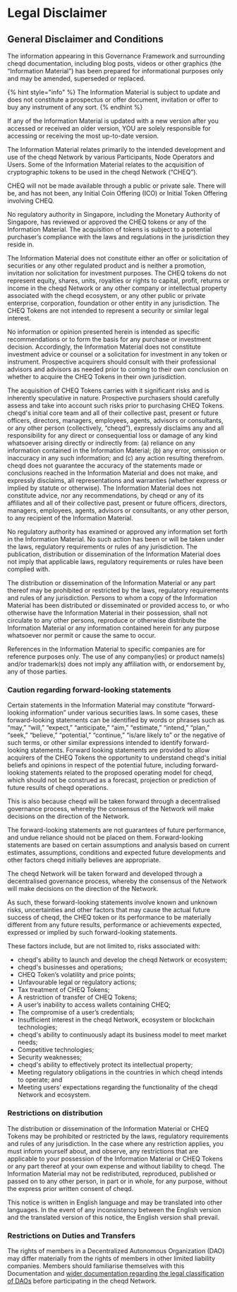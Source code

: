 # Legal Disclaimer

## General Disclaimer and Conditions

The information appearing in this Governance Framework and surrounding cheqd documentation, including blog posts, videos or other graphics \(the “Information Material”\) has been prepared for informational purposes only and may be amended, superseded or replaced. 

{% hint style="info" %}
The Information Material is subject to update and does not constitute a prospectus or offer document, invitation or offer to buy any instrument of any sort.
{% endhint %}

If any of the Information Material is updated with a new version after you accessed or received an older version, YOU are solely responsible for accessing or receiving the most up-to-date version. 

The Information Material relates primarily to the intended development and use of the cheqd Network by various Participants, Node Operators and Users. Some of the Information Material relates to the acquisition of cryptographic tokens to be used in the cheqd Network \(“CHEQ”\). 

CHEQ will not be made available through a public or private sale. There will be, and has not been, any Initial Coin Offering \(ICO\) or Initial Token Offering involving CHEQ. 

No regulatory authority in Singapore, including the Monetary Authority of Singapore, has reviewed or approved the CHEQ tokens or any of the Information Material. The acquisition of tokens is subject to a potential purchaser’s compliance with the laws and regulations in the jurisdiction they reside in.

The Information Material does not constitute either an offer or solicitation of securities or any other regulated product and is neither a promotion, invitation nor solicitation for investment purposes. The CHEQ tokens do not represent equity, shares, units, royalties or rights to capital, profit, returns or income in the cheqd Network or any other company or intellectual property associated with the cheqd ecosystem, or any other public or private enterprise, corporation, foundation or other entity in any jurisdiction. The CHEQ Tokens are not intended to represent a security or similar legal interest.

No information or opinion presented herein is intended as specific recommendations or to form the basis for any purchase or investment decision. Accordingly, the Information Material does not constitute investment advice or counsel or a solicitation for investment in any token or instrument. Prospective acquirers should consult with their professional advisors and advisors as needed prior to coming to their own conclusion on whether to acquire the CHEQ Tokens in their own jurisdiction.

The acquisition of CHEQ Tokens carries with it significant risks and is inherently speculative in nature. Prospective purchasers should carefully assess and take into account such risks prior to purchasing CHEQ Tokens. cheqd's initial core team and all of their collective past, present or future officers, directors, managers, employees, agents, advisors or consultants, or any other person \(collectively, “cheqd”\), expressly disclaims any and all responsibility for any direct or consequential loss or damage of any kind whatsoever arising directly or indirectly from: \(a\) reliance on any information contained in the Information Material; \(b\) any error, omission or inaccuracy in any such information; and \(c\) any action resulting therefrom. cheqd does not guarantee the accuracy of the statements made or conclusions reached in the Information Material and does not make, and expressly disclaims, all representations and warranties \(whether express or implied by statute or otherwise\). The Information Material does not constitute advice, nor any recommendations, by cheqd or any of its affiliates and all of their collective past, present or future officers, directors, managers, employees, agents, advisors or consultants, or any other person, to any recipient of the Information Material.

No regulatory authority has examined or approved any information set forth in the Information Material. No such action has been or will be taken under the laws, regulatory requirements or rules of any jurisdiction. The publication, distribution or dissemination of the Information Material does not imply that applicable laws, regulatory requirements or rules have been complied with.

The distribution or dissemination of the Information Material or any part thereof may be prohibited or restricted by the laws, regulatory requirements and rules of any jurisdiction. Persons to whom a copy of the Information Material has been distributed or disseminated or provided access to, or who otherwise have the Information Material in their possession, shall not circulate to any other persons, reproduce or otherwise distribute the Information Material or any information contained herein for any purpose whatsoever nor permit or cause the same to occur.

References in the Information Material to specific companies are for reference purposes only. The use of any company\(ies\) or product name\(s\) and/or trademark\(s\) does not imply any affiliation with, or endorsement by, any of those parties.

### **Caution regarding forward-looking statements**

Certain statements in the Information Material may constitute “forward-looking information” under various securities laws. In some cases, these forward-looking statements can be identified by words or phrases such as “may,” “will,” “expect,” “anticipate,” “aim,” “estimate,” “intend,” “plan,” “seek,” “believe,” “potential,” “continue,” “is/are likely to” or the negative of such terms, or other similar expressions intended to identify forward-looking statements. Forward looking statements are provided to allow acquirers of the CHEQ Tokens the opportunity to understand cheqd's initial beliefs and opinions in respect of the potential future, including forward-looking statements related to the proposed operating model for cheqd, which should not be construed as a forecast, projection or prediction of future results of cheqd operations.

This is also because cheqd will be taken forward through a decentralised governance process, whereby the consensus of the Network will make decisions on the direction of the Network. 

The forward-looking statements are not guarantees of future performance, and undue reliance should not be placed on them. Forward-looking statements are based on certain assumptions and analysis based on current estimates, assumptions, conditions and expected future developments and other factors cheqd initially believes are appropriate. 

The cheqd Network will be taken forward and developed through a decentralised governance process, whereby the consensus of the Network will make decisions on the direction of the Network. 

As such, these forward-looking statements involve known and unknown risks, uncertainties and other factors that may cause the actual future success of cheqd, the CHEQ token or its performance to be materially different from any future results, performance or achievements expected, expressed or implied by such forward-looking statements. 

These factors include, but are not limited to, risks associated with:

* cheqd's ability to launch and develop the cheqd Network or ecosystem;
* cheqd's businesses and operations;
* CHEQ Token’s volatility and price points;
* Unfavourable legal or regulatory actions;
* Tax treatment of CHEQ Tokens;
* A restriction of transfer of CHEQ Tokens;
* A user’s inability to access wallets containing CHEQ;
* The compromise of a user’s credentials;
* Insufficient interest in the cheqd Network, ecosystem or blockchain technologies;
* cheqd's ability to continuously adapt its business model to meet market needs;
* Competitive technologies;
* Security weaknesses;
* cheqd's ability to effectively protect its intellectual property;
* Meeting regulatory obligations in the countries in which cheqd intends to operate; and
* Meeting users’ expectations regarding the functionality of the cheqd Network and ecosystem.

### **Restrictions on distribution**

The distribution or dissemination of the Information Material or CHEQ Tokens may be prohibited or restricted by the laws, regulatory requirements and rules of any jurisdiction. In the case where any restriction applies, you must inform yourself about, and observe, any restrictions that are applicable to your possession of the Information Material or CHEQ Tokens or any part thereof at your own expense and without liability to cheqd. The Information Material may not be redistributed, reproduced, published or passed on to any other person, in part or in whole, for any purpose, without the express prior written consent of cheqd.

This notice is written in English language and may be translated into other languages. In the event of any inconsistency between the English version and the translated version of this notice, the English version shall prevail.

### Restrictions on Duties and Transfers

The rights of members in a Decentralized Autonomous Organization \(DAO\) may differ materially from the rights of members in other limited liability companies. Members should familiarise themselves with this Documentation and [wider documentation regarding the legal classification of DAOs](https://www.lextechinstitute.ch/wp-content/uploads/2021/06/DAO-Model-Law.pdf) before participating in the cheqd Network.



### 

## 

